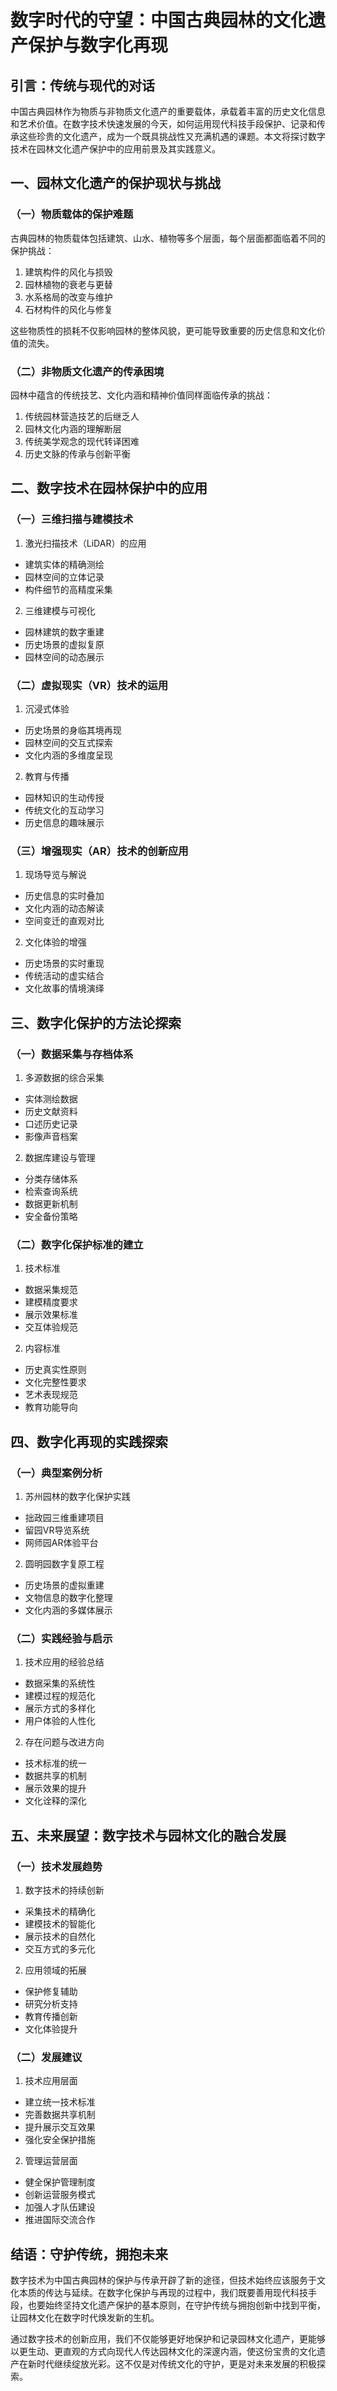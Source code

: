 # 数字时代的守望：中国古典园林的文化遗产保护与数字化再现
## 引言：传统与现代的对话

中国古典园林作为物质与非物质文化遗产的重要载体，承载着丰富的历史文化信息和艺术价值。在数字技术快速发展的今天，如何运用现代科技手段保护、记录和传承这些珍贵的文化遗产，成为一个既具挑战性又充满机遇的课题。本文将探讨数字技术在园林文化遗产保护中的应用前景及其实践意义。

## 一、园林文化遗产的保护现状与挑战
### （一）物质载体的保护难题

古典园林的物质载体包括建筑、山水、植物等多个层面，每个层面都面临着不同的保护挑战：

1. 建筑构件的风化与损毁
2. 园林植物的衰老与更替
3. 水系格局的改变与维护
4. 石材构件的风化与修复

这些物质性的损耗不仅影响园林的整体风貌，更可能导致重要的历史信息和文化价值的流失。

### （二）非物质文化遗产的传承困境

园林中蕴含的传统技艺、文化内涵和精神价值同样面临传承的挑战：

1. 传统园林营造技艺的后继乏人
2. 园林文化内涵的理解断层
3. 传统美学观念的现代转译困难
4. 历史文脉的传承与创新平衡

## 二、数字技术在园林保护中的应用
### （一）三维扫描与建模技术

1. 激光扫描技术（LiDAR）的应用
- 建筑实体的精确测绘
- 园林空间的立体记录
- 构件细节的高精度采集

2. 三维建模与可视化
- 园林建筑的数字重建
- 历史场景的虚拟复原
- 园林空间的动态展示

### （二）虚拟现实（VR）技术的运用

1. 沉浸式体验
- 历史场景的身临其境再现
- 园林空间的交互式探索
- 文化内涵的多维度呈现

2. 教育与传播
- 园林知识的生动传授
- 传统文化的互动学习
- 历史信息的趣味展示

### （三）增强现实（AR）技术的创新应用

1. 现场导览与解说
- 历史信息的实时叠加
- 文化内涵的动态解读
- 空间变迁的直观对比

2. 文化体验的增强
- 历史场景的实时重现
- 传统活动的虚实结合
- 文化故事的情境演绎

## 三、数字化保护的方法论探索
### （一）数据采集与存档体系

1. 多源数据的综合采集
- 实体测绘数据
- 历史文献资料
- 口述历史记录
- 影像声音档案

2. 数据库建设与管理
- 分类存储体系
- 检索查询系统
- 数据更新机制
- 安全备份策略

### （二）数字化保护标准的建立

1. 技术标准
- 数据采集规范
- 建模精度要求
- 展示效果标准
- 交互体验规范

2. 内容标准
- 历史真实性原则
- 文化完整性要求
- 艺术表现规范
- 教育功能导向

## 四、数字化再现的实践探索
### （一）典型案例分析

1. 苏州园林的数字化保护实践
- 拙政园三维重建项目
- 留园VR导览系统
- 网师园AR体验平台

2. 圆明园数字复原工程
- 历史场景的虚拟重建
- 文物信息的数字化整理
- 文化内涵的多媒体展示

### （二）实践经验与启示

1. 技术应用的经验总结
- 数据采集的系统性
- 建模过程的规范化
- 展示方式的多样化
- 用户体验的人性化

2. 存在问题与改进方向
- 技术标准的统一
- 数据共享的机制
- 展示效果的提升
- 文化诠释的深化

## 五、未来展望：数字技术与园林文化的融合发展
### （一）技术发展趋势

1. 数字技术的持续创新
- 采集技术的精确化
- 建模技术的智能化
- 展示技术的自然化
- 交互方式的多元化

2. 应用领域的拓展
- 保护修复辅助
- 研究分析支持
- 教育传播创新
- 文化体验提升

### （二）发展建议

1. 技术应用层面
- 建立统一技术标准
- 完善数据共享机制
- 提升展示交互效果
- 强化安全保护措施

2. 管理运营层面
- 健全保护管理制度
- 创新运营服务模式
- 加强人才队伍建设
- 推进国际交流合作

## 结语：守护传统，拥抱未来

数字技术为中国古典园林的保护与传承开辟了新的途径，但技术始终应该服务于文化本质的传达与延续。在数字化保护与再现的过程中，我们既要善用现代科技手段，也要始终坚持文化遗产保护的基本原则，在守护传统与拥抱创新中找到平衡，让园林文化在数字时代焕发新的生机。

通过数字技术的创新应用，我们不仅能够更好地保护和记录园林文化遗产，更能够以更生动、更直观的方式向现代人传达园林文化的深邃内涵，使这份宝贵的文化遗产在新时代继续绽放光彩。这不仅是对传统文化的守护，更是对未来发展的积极探索。